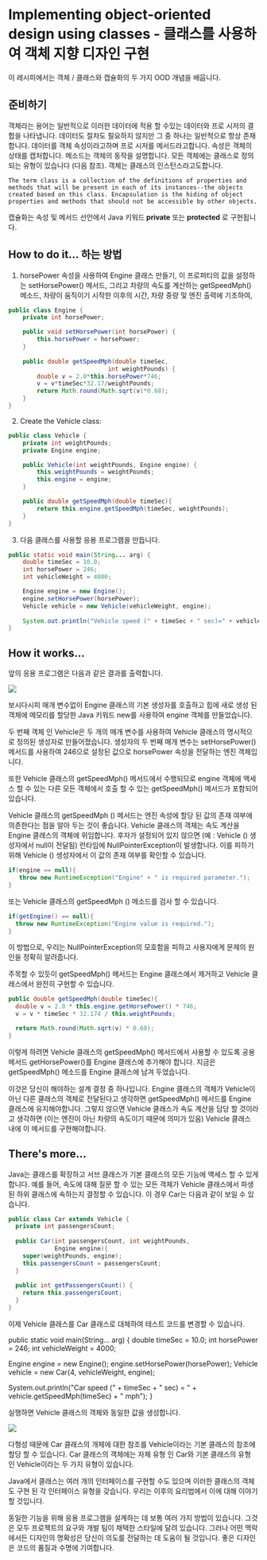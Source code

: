 # Implementing object-oriented design using classes - 클래스를 사용하여 객체 지향 디자인 구현

이 레시피에서는 객체 / 클래스와 캡슐화의 두 가지 OOD 개념을 배웁니다.

## 준비하기

객체라는 용어는 일반적으로 이러한 데이터에 적용 할 수있는 데이터와 프로 시저의 결합을 나타냅니다. 데이터도 절차도 필요하지 않지만 그 중 하나는 일반적으로 항상 존재합니다. 데이터를 객체 속성이라고하며 프로 시저를 메서드라고합니다. 속성은 객체의 상태를 캡처합니다. 메소드는 객체의 동작을 설명합니다. 모든 객체에는 클래스로 정의되는 유형이 있습니다 (다음 참조). 객체는 클래스의 인스턴스라고도합니다.

~~~
The term class is a collection of the definitions of properties and methods that will be present in each of its instances--the objects created based on this class. Encapsulation is the hiding of object properties and methods that should not be accessible by other objects.
~~~

캡슐화는 속성 및 메서드 선언에서 Java 키워드 **private** 또는 **protected** 로 구현됩니다.

## How to do it... 하는 방법

1. horsePower 속성을 사용하여 Engine 클래스 만들기, 이 프로퍼티의 값을 설정하는 setHorsePower() 메서드, 그리고 차량의 속도를 계산하는 getSpeedMph() 메소드, 차량이 움직이기 시작한 이후의 시간, 차량 중량 및 엔진 출력에 기초하여,

```java
public class Engine { 
    private int horsePower; 

    public void setHorsePower(int horsePower) { 
        this.horsePower = horsePower; 
    } 
    
    public double getSpeedMph(double timeSec, 
                            int weightPounds) { 
        double v = 2.0*this.horsePower*746; 
        v = v*timeSec*32.17/weightPounds; 
        return Math.round(Math.sqrt(v)*0.68); 
    } 
}
```

2. Create the Vehicle class:

```java
public class Vehicle { 
    private int weightPounds; 
    private Engine engine; 

    public Vehicle(int weightPounds, Engine engine) { 
        this.weightPounds = weightPounds; 
        this.engine = engine; 
    } 

    public double getSpeedMph(double timeSec){ 
        return this.engine.getSpeedMph(timeSec, weightPounds); 
    } 
} 
```

3. 다음 클래스를 사용할 응용 프로그램을 만듭니다.

```java
public static void main(String... arg) { 
    double timeSec = 10.0; 
    int horsePower = 246; 
    int vehicleWeight = 4000; 

    Engine engine = new Engine(); 
    engine.setHorsePower(horsePower); 
    Vehicle vehicle = new Vehicle(vehicleWeight, engine); 
    
    System.out.println("Vehicle speed (" + timeSec + " sec)=" + vehicle.getSpeedMph(timeSec) + " mph"); 
} 
```

## How it works...

앞의 응용 프로그램은 다음과 같은 결과를 출력합니다.

![](https://www.packtpub.com/graphics/9781786461407/graphics/d45e2575-81f2-4f7d-ae1c-48ad71b80b0d.png)

보시다시피 매개 변수없이 Engine 클래스의 기본 생성자를 호출하고 힙에 새로 생성 된 객체에 메모리를 할당한 Java 키워드 new를 사용하여 engine 객체를 만들었습니다.

두 번째 객체 인 Vehicle은 두 개의 매개 변수를 사용하여 Vehicle 클래스의 명시적으로 정의된 생성자로 만들어졌습니다. 생성자의 두 번째 매개 변수는 setHorsePower() 메서드를 사용하여 246으로 설정된 값으로 horsePower 속성을 전달하는 엔진 객체입니다.

또한 Vehicle 클래스의 getSpeedMph() 메서드에서 수행되므로 engine 객체에 액세스 할 수 있는 다른 모든 객체에서 호출 할 수 있는 getSpeedMph() 메서드가 포함되어 있습니다.

Vehicle 클래스의 getSpeedMph () 메서드는 엔진 속성에 할당 된 값의 존재 여부에 의존한다는 점을 알아 두는 것이 좋습니다. Vehicle 클래스의 객체는 속도 계산을 Engine 클래스의 객체에 위임합니다. 후자가 설정되어 있지 않으면 (예 : Vehicle () 생성자에서 null이 전달됨) 런타임에 NullPointerException이 발생합니다. 이를 피하기 위해 Vehicle () 생성자에서 이 값의 존재 여부를 확인할 수 있습니다.

```java
if(engine == null){ 
   throw new RuntimeException("Engine" + " is required parameter."); 
}   
```

또는 Vehicle 클래스의 getSpeedMph () 메소드를 검사 할 수 있습니다.

```java
if(getEngine() == null){ 
  throw new RuntimeException("Engine value is required."); 
} 
```

이 방법으로, 우리는 NullPointerException의 모호함을 피하고 사용자에게 문제의 원인을 정확히 알려줍니다.

주목할 수 있듯이 getSpeedMph() 메서드는 Engine 클래스에서 제거하고 Vehicle 클래스에서 완전히 구현할 수 있습니다.

```java
public double getSpeedMph(double timeSec){
  double v = 2.0 * this.engine.getHorsePower() * 746;
  v = v * timeSec * 32.174 / this.weightPounds;

  return Math.round(Math.sqrt(v) * 0.68);
}
```

이렇게 하려면 Vehicle 클래스의 getSpeedMph() 메서드에서 사용할 수 있도록 공용 메서드 getHorsePower()를 Engine 클래스에 추가해야 합니다. 지금은 getSpeedMph() 메소드를 Engine 클래스에 남겨 두었습니다.

이것은 당신이 해야하는 설계 결정 중 하나입니다. Engine 클래스의 객체가 Vehicle이 아닌 다른 클래스의 객체로 전달된다고 생각하면 getSpeedMph() 메서드를 Engine 클래스에 유지해야합니다. 그렇지 않으면 Vehicle 클래스가 속도 계산을 담당 할 것이라고 생각하면 (이는 엔진이 아닌 차량의 속도이기 때문에 의미가 있음) Vehicle 클래스 내에 이 메서드를 구현해야합니다.

## There's more...

Java는 클래스를 확장하고 서브 클래스가 기본 클래스의 모든 기능에 액세스 할 수 있게 합니다. 예를 들어, 속도에 대해 질문 할 수 있는 모든 객체가 Vehicle 클래스에서 파생 된 하위 클래스에 속하는지 결정할 수 있습니다. 이 경우 Car는 다음과 같이 보일 수 있습니다.

```java
public class Car extends Vehicle {
  private int passengersCount;
  
  public Car(int passengersCount, int weightPounds, 
             Engine engine){
    super(weightPounds, engine);
    this.passengersCount = passengersCount;
  }
  
  public int getPassengersCount() {
    return this.passengersCount;
  }
}
```

이제 Vehicle 클래스를 Car 클래스로 대체하여 테스트 코드를 변경할 수 있습니다.

public static void main(String... arg) { 
  double timeSec = 10.0; 
  int horsePower = 246; 
  int vehicleWeight = 4000; 
  
  Engine engine = new Engine(); 
  engine.setHorsePower(horsePower); 
  Vehicle vehicle = new Car(4, vehicleWeight, engine); 
  
  System.out.println("Car speed (" + timeSec + " sec) = " + 
                     vehicle.getSpeedMph(timeSec) + " mph"); 
} 

실행하면 Vehicle 클래스의 객체와 동일한 값을 생성합니다.

![](https://www.packtpub.com/graphics/9781786461407/graphics/0906ff56-b275-47f1-b7e8-fcbd66932403.png)

다형성 때문에 Car 클래스의 개체에 대한 참조를 Vehicle이라는 기본 클래스의 참조에 할당 할 수 있습니다. Car 클래스의 객체에는 자체 유형 인 Car와 기본 클래스의 유형 인 Vehicle이라는 두 가지 유형이 있습니다.

Java에서 클래스는 여러 개의 인터페이스를 구현할 수도 있으며 이러한 클래스의 객체도 구현 된 각 인터페이스 유형을 갖습니다. 우리는 이후의 요리법에서 이에 대해 이야기 할 것입니다.

동일한 기능을 위해 응용 프로그램을 설계하는 데 보통 여러 가지 방법이 있습니다. 그것은 모두 프로젝트의 요구와 개발 팀이 채택한 스타일에 달려 있습니다. 그러나 어떤 맥락에서든 디자인의 명확성은 당신이 의도를 전달하는 데 도움이 될 것입니다. 좋은 디자인은 코드의 품질과 수명에 기여합니다.